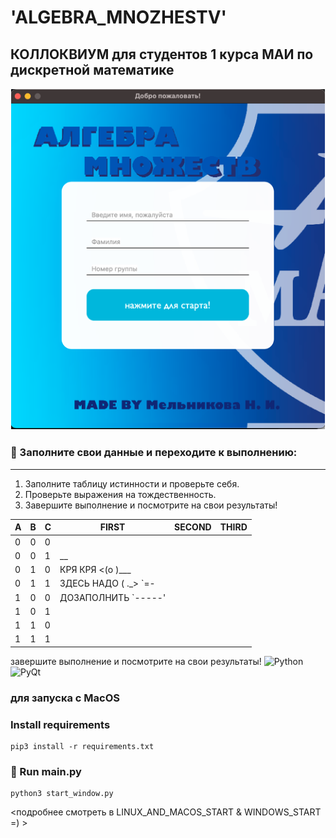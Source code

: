 # 'ALGEBRA_MNOZHESTV'
**КОЛЛОКВИУМ для студентов 1 курса МАИ по дискретной математике**
---

![заставочка](https://github.com/nimelnikova/ALGEBRA_MNOZHESTV/blob/main/src/resources/start.png?raw=true)


### 🌟 Заполните свои данные и переходите к выполнению:
---
1. Заполните таблицу истинности и проверьте себя.
2. Проверьте выражения на тождественность.
3. Завершите выполнение и посмотрите на свои результаты!
   
| A | B | C | FIRST | SECOND | THIRD |
|----------|----------|----------|----------|----------|----------|
| 0    | 0   | 0   |          
| 0    | 0   | 1   |                        __
| 0    | 1   | 0   |           КРЯ  КРЯ   <(o )___
| 0    | 1   | 1   |      ЗДЕСЬ НАДО       (  ._>  `=-             
| 1    | 0   | 0   |           ДОЗАПОЛНИТЬ  `-----' 
| 1    | 0   | 1   |       
| 1    | 1   | 0   |
| 1    | 1   | 1   |

завершите выполнение и посмотрите на свои результаты!
![Python](https://img.shields.io/badge/Python-3.8-blue.svg?logo=python&logoColor=white)
![PyQt](https://img.shields.io/badge/PyQt-5.15-green.svg?logo=qt&logoColor=white)

### для запуска с MacOS

### Install requirements
```
pip3 install -r requirements.txt
```

### 👷 Run main.py
```
python3 start_window.py
```

<подробнее смотреть в LINUX_AND_MACOS_START & WINDOWS_START =) >




